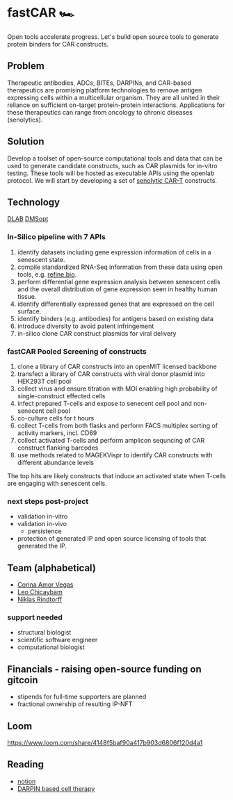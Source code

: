# fastCAR 🏎️ 
Open tools accelerate progress. Let's build open source tools to generate protein binders for CAR constructs. 

## Problem
Therapeutic antibodies, ADCs, BITEs, DARPINs, and CAR-based therapeutics are promising platform technologies to remove antigen expressing cells within a multicellular organism. They are all united in their reliance on sufficient on-target protein-protein interactions. Applications for these therapeutics can range from oncology to chronic diseases (senolytics). 

## Solution
Develop a toolset of open-source computational tools and data that can be used to generate candidate constructs, such as CAR plasmids for in-vitro testing. These tools will be hosted as executable APIs using the openlab protocol.
We will start by developing a set of [senolytic CAR-T](https://www.nature.com/articles/s41586-020-2403-9) constructs. 

## Technology
[DLAB](https://github.com/oxpig/dlab-public)
[DMSopt](https://github.com/dahjan/DMS_opt)

### In-Silico pipeline with 7 APIs
1. identify datasets including gene expression information of cells in a senescent state. 
2. compile standardized RNA-Seq information from these data using open tools, e.g. [refine.bio](http://refine.bio).
3. perform differential gene expression analysis between senescent cells and the overall distribution of gene expression seen in healthy human tissue.
4. identify differentially expressed genes that are expressed on the cell surface.
5. identify binders (e.g. antibodies) for antigens based on existing data
6. introduce diversity to avoid patent infringement
7. in-silico clone CAR construct plasmids for viral delivery

### fastCAR Pooled Screening of constructs
1. clone a library of CAR constructs into an openMIT licensed backbone
2. transfect a library of CAR constructs with viral donor plasmid into HEK293T cell pool
3. collect virus and ensure titration with MOI enabling high probability of single-construct effected cells
4. infect prepared T-cells and expose to senecent cell pool and non-senecent cell pool
5. co-culture cells for t hours
6. collect T-cells from both flasks and perform FACS multiplex sorting of activity markers, incl. CD69
7. collect activated T-cells and perform amplicon sequncing of CAR construct flanking barcodes
8. use methods related to MAGEKVispr to identify CAR constructs with different abundance levels

The top hits are likely constructs that induce an activated state when T-cells are engaging with senescent cells.

### next steps post-project
- validation in-vitro
- validation in-vivo
    - persistence
- protection of generated IP and open source licensing of tools that generated the IP.

## Team (alphabetical)
* [Corina Amor Vegas](https://twitter.com/corina_amor_MD)
* [Leo Chicaybam](https://twitter.com/leochicaybam)
* [Niklas Rindtorff](https://twitter.com/Niklas_TR)

### support needed
* structural biologist
* scientific software engineer
* computational biologist

## Financials - raising open-source funding on gitcoin
* stipends for full-time supporters are planned
* fractional ownership of resulting IP-NFT

## Loom
https://www.loom.com/share/4148f5baf90a417b903d6806f120d4a1

## Reading
* [notion](https://www.notion.so/67a570bc9a97434f8126d06522709f9d) 
* [DARPIN based cell therapy](https://pubmed.ncbi.nlm.nih.gov/31548346/)
